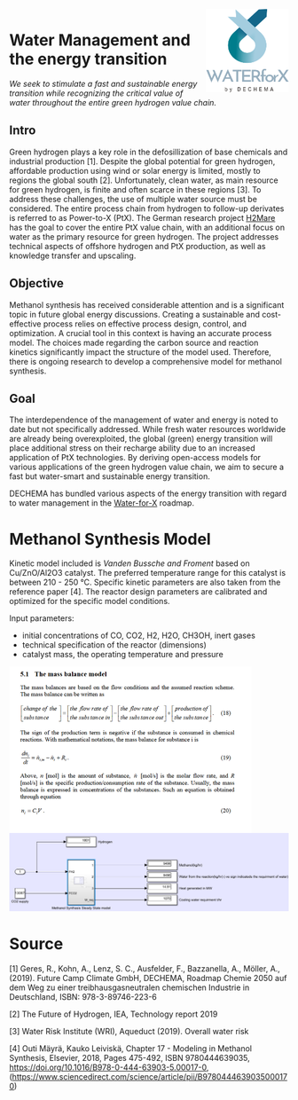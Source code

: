 <img align="right" width="150" height="150" src=images/w4x_logo_transparent_by_DECHEMA.png>

# Water Management and the energy transition

*We seek to stimulate a fast and sustainable energy transition while recognizing the critical value of water throughout the entire green hydrogen value chain.*

## Intro
Green hydrogen plays a key role in the defosillization of base chemicals and industrial production [1]. Despite the global potential for green hydrogen, affordable production using wind or solar energy is limited, mostly to regions the global south [2]. Unfortunately, clean water, as main resource for green hydrogen, is finite and often scarce in these regions [3]. To address these challenges, the use of multiple water source must be considered. The entire process chain from hydrogen to follow-up derivates is referred to as Power-to-X (PtX). The German research project [H2Mare](https://www.wasserstoff-leitprojekte.de/leitprojekte/h2mare) has the goal to cover the entire PtX value chain, with an additional focus on water as the primary resource for green hydrogen. The project addresses technical aspects of offshore hydrogen and PtX production, as well as knowledge transfer and upscaling.

## Objective
Methanol synthesis has received considerable attention and is a significant topic in future global energy discussions. Creating a sustainable and cost-effective process relies on effective process design, control, and optimization. A crucial tool in this context is having an accurate process model. The choices made regarding the carbon source and reaction kinetics significantly impact the structure of the model used. Therefore, there is ongoing research to develop a comprehensive model for methanol synthesis. 

## Goal
The interdependence of the management of water and energy is noted to date but not specifically addressed. While fresh water resources worldwide are already being overexploited, the global (green) energy transition will place additional stress on their recharge ability due to an increased application of PtX technologies. By deriving open-access models for various applications of the green hydrogen value chain, we aim to secure a fast but water-smart and sustainable energy transition.

DECHEMA has bundled various aspects of the energy transition with regard to water management in the [Water-for-X](https://dechema.de/Water_for_X.html) roadmap.


# Methanol Synthesis Model
Kinetic model included is *Vanden Bussche and Froment* based on Cu/ZnO/Al2O3 catalyst. The preferred temperature range for this catalyst is  between 210 - 250 °C. Specific kinetic parameters are also taken from the reference paper [4]. The reactor design parameters are calibrated and optimized for the specific model conditions.

Input parameters: 
* initial concentrations of CO, CO2, H2, H2O, CH3OH, inert gases 
* technical specification of the reactor (dimensions)
* catalyst mass, the operating temperature and pressure

<img align="left" height="300" src=images/Methanol_SS.png>

![Connection Blocks in Matlab](images/Simulinkmodel.png)


# Source
[1] Geres, R., Kohn, A., Lenz, S. C., Ausfelder, F., Bazzanella, A., Möller, A., (2019). Future Camp Climate GmbH, DECHEMA, Roadmap Chemie 2050 auf dem Weg zu einer treibhausgasneutralen chemischen Industrie in Deutschland, ISBN: 978-3-89746-223-6

[2] The Future of Hydrogen, IEA, Technology report 2019

[3] Water Risk Institute (WRI), Aqueduct (2019). Overall water risk

[4] Outi Mäyrä, Kauko Leiviskä, Chapter 17 - Modeling in Methanol Synthesis, Elsevier, 2018, Pages 475-492, ISBN 9780444639035, https://doi.org/10.1016/B978-0-444-63903-5.00017-0, (https://www.sciencedirect.com/science/article/pii/B9780444639035000170)
